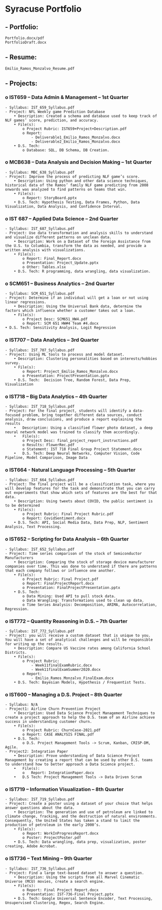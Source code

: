 # Syracuse Portfolio

## - Portfolio: 
    Portfolio.docx/pdf
    PortfolioDraft.docx
## - Resume: 
    Emilio_Ramos_Monzalvo_Resume.pdf
## - Projects:

### o IST659 – Data Admin & Management – 1st Quarter
    - Syllabus: IST_659_Syllabus.pdf
    - Project: NFL Weekly game Prediction Database
        • Description: Created a schema and database used to keep track of NLF games’ score, prediction, and accuracy.
        • File(s): 
            o Project Rubric: IST659+Project+Description.pdf
            o Report:
                - Deliverable1_Emilio_Ramos_Monzalvo.docx
                - Deliverable2_Emilio_Ramos_Monzalvo.docx
        • D.S. Tech:
            o Database: SQL, DB Schema, DB Creation.

### o MCB638 – Data Analysis and Decision Making – 1st Quarter
    - Syllabus: MBC_638_Syllabus.pdf
    - Project: Improve the process of predicting NLF game’s score.
        • Description: Using python and other data science techniques, historical data of the Ramos’ family NLF game predicting from 2008 onwards was analyzed to find patterns on teams that win.
        • File(s): 
            o Report: StoryBoard.pptx
        • D.S. Tech: Hypothesis Testing, Data Frames, Python, Data Visualization, Data Analysis, and Confidence Interval.

### o IST 687 – Applied Data Science – 2nd Quarter
    - Syllabus: IST_687_Syllabus.pdf
    - Project: Use data transformation and analysis skills to understand and visualize different patterns on unclean data.
        • Description: Work on a Dataset of the Foreign Assistance from the U.S. to Columbia, transform the data as needed, and provide a written analysis with visualizations.
        • File(s):
            o Report: Final_Report.docx
            o Presentation: Project_Update.pptx
            o Other: Tables.xlsx
        • D.S. Tech: R programming, data wrangling, data visualization.

### o SCM651 – Business Analytics – 2nd Quarter
    - Syllabus: SCM_651_Syllabus.pdf
    - Project: Determine if an individual will get a loan or not using  linear regressions.
        • Description: Using the Universal Bank data, determine the factors which influence whether a customer takes out a loan.
        • File(s):
            o Project Desc: SCM651_HW4.pdf
            o Report: SCM 651 HW#4 Team #4.docx
    • D.S. Tech: Sensitivity Analysis, Logit Regression

### o IST707 – Data Analytics – 3rd Quarter
    - Syllabus: IST_707_Syllabus.pdf
    - Project: Using ML tools to process and model dataset.
        • Description: Clustering personalities based on interests/hobbies survey. 
        • File(s):
            o Report: Project_Emilio_Ramos_Monzalvo.docx
            o Presentation: ProjectPresentation.pptx
        • D.S. Tech:  Decision Tree, Random Forest, Data Prep, Visualization

### o IST718 – Big Data Analytics – 4th Quarter
    - Syllabus: IST_718_Syllabus.pdf
    - Project: For the final project, students will identify a data-focused problem, bring together different data sources, conduct analysis, draw conclusions, and produce a report explaining the results
        •	Description: Using a classified flower photo dataset, a deep neural network model was trained to classify them accordingly.
        •	File(s): 
            o Project Desc: final_project_report_instructions.pdf
            o Results: FlowerRec.pdf
            o Statement: IST 718 Final Group Project Statement.docx
        •	D.S. Tech: Deep Neural Networks, Computer Vision, Code Pipeline, Model Comparison, Image Data

### o IST664 - Natural Language Processing – 5th Quarter
    - Syllabus: IST_664_Syllabus.pdf
    - Project: The final project will be a classification task, where you will develop features for the task and demonstrate that you can carry out experiments that show which sets of features are the best for that data.
        • Description: Using tweets about COVID, the public sentiment is to be determined
        • File(s): 
            o Project Rubric: Final Project Rubric.pdf
            o Report: CovidSentiment.docx
        • D.S. Tech: API, Social Media Data, Data Prep, NLP, Sentiment Analysis, Text Processing.

### o IST652 – Scripting for Data Analysis – 6th Quarter
    - Syllabus: IST_652_Syllabus.pdf
    - Project: Time series comparison of the stock of Semiconductor Manufacturers
        • Description: Comparing the stock of storage device manufacturer companies over time. This was done to understand if there are patterns that each company follows or influence one another.
        • File(s): 	
            o Project Rubric: Final Project.pdf
            o Report: FinalProjectReport.docx
            o Presentation: FinalProjectPresentation.pptx
        • D.S. Tech: 
            o Data Mining: Used API to pull stock data.
            o Data Wrangling: Transformations used to clean up data.
            o Time Series Analysis: Decomposition, ARIMA, Autocorrelation, Regression.

### o IST772 – Quantity Reasoning in D.S. – 7th Quarter
    - Syllabus: IST_772_Syllabus.pdf
    - Project: you will receive a custom dataset that is unique to you. You will have a set of analytical challenges and will be responsible for writing up the results.
        • Description: Compare US Vaccine rates among California School Districts.
        • File(s):
            o Project Rubric: 
                - Week11finalExamRubric.docx
                - Week11finalExamSummer2020.docx
            o Report: 
                - Emilio_Ramos_Monzalvo_FinalExam.docx
        • D.S. Tech: Bayesian Models, Hypothesis / Frequentist Tests. 

### o IST600 – Managing a D.S. Project – 8th Quarter
    - Syllabus: N/A
    - Project1: Airline Churn Prevention Project
        • Description: Used Data Science Project Management Techniques to create a project approach to help the D.S. team of an Airline achieve success in understanding customer churn.
        • File(s):
            o Project Rubric: ChurnCase-2021.pdf
            o Report: CASE ANALYSIS FINAL.pdf
        • D.S. Tech: 
            o D.S. Project Management Tools -> Scrum, Kanban, CRISP-DM, Agile.
    - Project2: Integration Paper
        • Description: Prove understanding of Data Science Project Management by creating a report that can be used by other D.S. teams to understand how to better approach a Data Science project.
        •	File(s):
            o	Report: IntegrationPaper.docx
        •	D.S Tech: Project Management Tools -> Data Driven Scrum

### o	IST719 – Information Visualization – 8th Quarter
    - Syllabus: IST_719_Syllabus.pdf
    - Project: Create a poster using a dataset of your choice that helps answer questions about the data.
        • Description: The generation and use of petroleum are linked to climate change, fracking, and the destruction of natural environments. Consequently, the United States has taken a stand to limit the production of petroleum in the early 2000’s.
        • File(s):
            o Report: WorkInProgressReport.docx
            o Poster: ProjectPoster.pdf
        • D.S. Tech: Data wrangling, data prep, visualization, poster creating, Adobe Acrobat.

### o IST736 – Text Mining – 9th Quarter
    - Syllabus: IST_736_Syllabus.pdf
    - Project: Find a large text-based dataset to answer a question.
        • Description: Using the scripts from all Marvel Cinematic Universe (MCU) movies, create a search engine.
        • File(s):
            o Report: Final Project Report.docx
            o Presentation: IST-736-Final Project.pptx
        • D.S. Tech: Google Universal Sentence Encoder, Text Processing, Unsupervised Clustering, Regex, Search Engine. 
